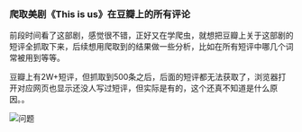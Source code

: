 ### 爬取美剧《This is us》在豆瓣上的所有评论
前段时间看了这部剧，感觉很不错，正好又在学爬虫，就想把豆瓣上关于这部剧的短评全抓取下来，后续想用爬取到的结果做一些分析，比如在所有短评中哪几个词常被用到等等。

豆瓣上有2W+短评，但抓取到500条之后，后面的短评都无法获取了，浏览器打开对应网页也显示还没人写过短评，但实际是有的，这个还真不知道是什么原因。。

![问题](https://github.com/TianzhongSong/Python3-Spiders/blob/master/This_is_us/dp.png)
